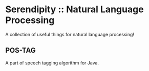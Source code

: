 # Serendipity :: Natural Language Processing

A collection of useful things for natural language processing!

## POS-TAG

A part of speech tagging algorithm for Java.
